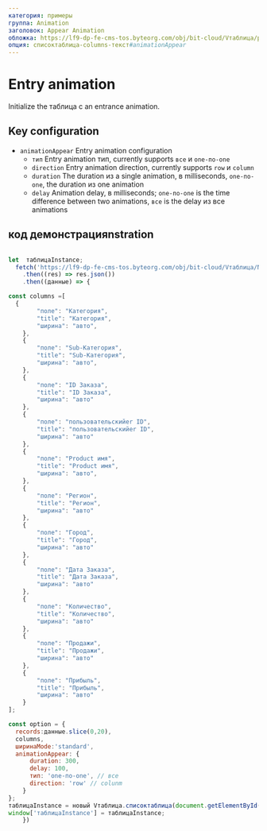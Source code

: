 ```yaml
---
категория: примеры
группа: Animation
заголовок: Appear Animation
обложка: https://lf9-dp-fe-cms-tos.byteorg.com/obj/bit-cloud/Vтаблица/preview/appear-animation.gif
опция: списоктаблица-columns-текст#animationAppear
---
```


# Entry animation

Initialize the таблица с an entrance animation.

## Key configuration

- `animationAppear` Entry animation configuration
  - `тип` Entry animation тип, currently supports `все` и `one-по-one`
  - `direction` Entry animation direction, currently supports `row` и `column`
  - `duration` The duration из a single animation, в milliseconds, `one-по-one`, the duration из one animation
  - `delay` Animation delay, в milliseconds; `one-по-one` is the time difference between two animations, `все` is the delay из все animations

## код демонстрацияnstration

```javascript liveдемонстрация template=vтаблица

let  таблицаInstance;
  fetch('https://lf9-dp-fe-cms-tos.byteorg.com/obj/bit-cloud/Vтаблица/North_American_Superstore_данные100.json')
    .then((res) => res.json())
    .then((данные) => {

const columns =[
  {
        "поле": "Категория",
        "title": "Категория",
        "ширина": "авто",
    },
    {
        "поле": "Sub-Категория",
        "title": "Sub-Категория",
        "ширина": "авто",
    },
    {
        "поле": "ID Заказа",
        "title": "ID Заказа",
        "ширина": "авто"
    },
    {
        "поле": "пользовательскийer ID",
        "title": "пользовательскийer ID",
        "ширина": "авто"
    },
    {
        "поле": "Product имя",
        "title": "Product имя",
        "ширина": "авто",
    },
    {
        "поле": "Регион",
        "title": "Регион",
        "ширина": "авто"
    },
    {
        "поле": "Город",
        "title": "Город",
        "ширина": "авто"
    },
    {
        "поле": "Дата Заказа",
        "title": "Дата Заказа",
        "ширина": "авто"
    },
    {
        "поле": "Количество",
        "title": "Количество",
        "ширина": "авто"
    },
    {
        "поле": "Продажи",
        "title": "Продажи",
        "ширина": "авто"
    },
    {
        "поле": "Прибыль",
        "title": "Прибыль",
        "ширина": "авто"
    }
];

const option = {
  records:данные.slice(0,20),
  columns,
  ширинаMode:'standard',
  animationAppear: {
      duration: 300,
      delay: 100,
      тип: 'one-по-one', // все
      direction: 'row' // colunm
    }
};
таблицаInstance = новый Vтаблица.списоктаблица(document.getElementById(CONTAINER_ID),option);
window['таблицаInstance'] = таблицаInstance;
    })
```
